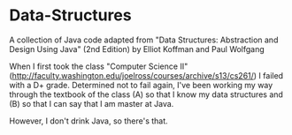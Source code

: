 # Data-Structures
A collection of Java code adapted from "Data Structures: Abstraction and Design Using Java" (2nd Edition) by Elliot Koffman and Paul Wolfgang

When I first took the class "Computer Science II" (http://faculty.washington.edu/joelross/courses/archive/s13/cs261/) I failed with a D+ grade. Determined not to fail again, I've been working my way through the textbook of the class (A) so that I know my data structures and (B) so that I can say that I am master at Java.

However, I don't drink Java, so there's that.

